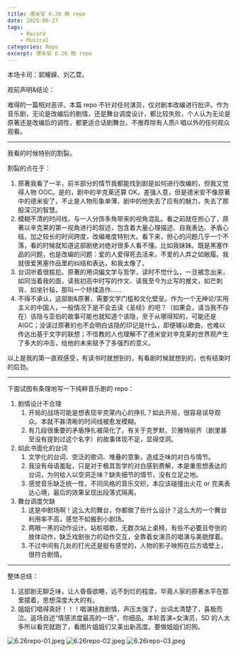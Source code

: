 ```yaml
---
title: 德米安 6.26 晚 repo
date: 2025-06-27
tags: 
	- Record
	- Musical
categories: Repo
excerpt: 德米安 6.26 晚 repo
---
```



本场卡司：郭耀嵘、刘乙萱。

观前声明&结论：

难得的一篇相对恶评。本篇 repo 不针对任何演员，仅对剧本改编进行批评。作为音乐剧，无论是改编后的剧情，还是舞台调度设计，都比较失败，个人认为无论是原著还是改编后的调性，都更适合话剧舞台。不推荐除有人质/i 唱以外的任何观众观看。

---

我看的时候特别的割裂。

割裂的点在于：

1. 原著我看了一半，前半部分的情节我都能找到剧是如何进行改编的，但我又觉得人物 OOC。是的，剧中的辛克莱还算 OK，差强人意，但是德米安不像原著中的德米安了，不止是人物形象单薄，剧中的他失去了应有的魅力，失去了那股深沉的智慧。
2. 模糊不清的时间线，与一人分饰多角带来的视角混乱。看之前就在担心了，原著以辛克莱的第一视角进行的叙述，包含着大量心理描述、自我表达、矛盾心结，加之较长的时间跨度，改编难度特别大。看下来，担心的问题几乎一个不落，看的时候就知道这部剧绝对绝对很多人看不懂。比如我妹妹。既是黑塞作品的问题，也是改编的问题：爱的人爱得死去活来，不爱的人弃之如敝履。我就很爱黑塞作品里的纠结和表达，和我太像了。
3. 台词听着很尴尬。原著的用词偏文学与哲学，读时不觉什么，一旦被念出来，如同当着我的面，读我初高中时写的作文、读我至今为止写的推文，如芒刺背、如坐针毡，那叫一个矫揉造作……
4. 不得不承认，这部剧&原著，需要文学门槛和文化壁垒。作为一个无神论/实用主义的中国人，一般情况下是不会去读《圣经》的吧？（如果会，请当我不存在）该隐与亚伯的故事可能也就知道个该隐，至于从哪得知的，可能还是 AIGC；没读过原著的也不会明白该隐的印记是什么，即便辅以歌曲，也难以传达出基于文字的联想；不信教的人也理解不了德米安对辛克莱的世界观产生了多大的冲击，给他的未来赋予了多强烈的意义。

以上是我的第一直观感受，有读书时就想到的，有看剧时候就想到的，也有结束时的后劲。

---

下面试图有条理地写一下纯粹音乐剧的 repo：

1. 剧情设计不合理
	1. 开局的战场可能是想表现辛克莱内心的挣扎？如此开局，很容易误导观众。本就不甚清晰的时间线被愈发模糊。
	2. 有几段很重要的矛盾挣扎被简化了。有关于克罗默、贝雅特丽齐（剧里甚至没有提到过这个名字）的故事体现不足，显得空洞。
2. 如此书面化的台词
	1. 文学化的台词、空泛的歌词、堆叠的意象，造成乏味的对白与情节。
	2. 我没有母语羞耻，只是对于极其哲学的对白感到费解，本是重思想表达的台词，为何给人以空洞乏味？缺失细节的情节，没有立足之地。
	3. 感觉音乐缺乏统一性，不同风格的音乐交织，本应该碰撞出火花 or 完美表达心境，最后的效果呈现出段落式隔离。
3. 舞台调度欠缺
	1. 这是中剧场啊！这么大的舞台，你都做了些什么设计？这么大的一个舞台利用率不高，感觉不如搬到小剧场。
	2. 两眼一黑的动作设计。站桩唱歌，无数次站上桌椅，有些不必要且夸张的肢体动作，缺乏戏剧张力的动作交互，全靠着女演员的唱演与美貌撑着。
	3. 不过中间有几处的打光还是挺有感觉的，人物的影子映照在后方墙壁上，很符合剧情。

---

整体总结：

1. 这部剧无聊乏味，让人昏昏欲睡，远不到烂的程度。毕竟人家的原著水平在那里摆着，思想深度大大的有。
2. 姐姐们唱得真好！！！唱演拯救剧情，声压太强了，台词太清楚了，喜极而泣。返场自述“情感浓度最高的一场”，你细品。本轮首演+女演员，SD 的人太多所以看完就跑了，看图片姐姐们又美出新高度。要做姐姐们的狗。

![6.26repo-01.jpeg](/images/6.26repo-01.jpeg)
![6.26repo-02.jpeg](/images/6.26repo-02.jpeg)
![6.26repo-03.jpeg](/images/6.26repo-03.jpeg)
